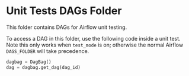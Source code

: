 <!--
 Licensed to the Apache Software Foundation (ASF) under one
 or more contributor license agreements.  See the NOTICE file
 distributed with this work for additional information
 regarding copyright ownership.  The ASF licenses this file
 to you under the Apache License, Version 2.0 (the
 "License"); you may not use this file except in compliance
 with the License.  You may obtain a copy of the License at

   http://www.apache.org/licenses/LICENSE-2.0

 Unless required by applicable law or agreed to in writing,
 software distributed under the License is distributed on an
 "AS IS" BASIS, WITHOUT WARRANTIES OR CONDITIONS OF ANY
 KIND, either express or implied.  See the License for the
 specific language governing permissions and limitations
 under the License.
-->
# Unit Tests DAGs Folder

This folder contains DAGs for Airflow unit testing.

To access a DAG in this folder, use the following code inside a unit test. Note this only works when `test_mode` is on; otherwise the normal Airflow `DAGS_FOLDER` will take precedence.

```python
dagbag = DagBag()
dag = dagbag.get_dag(dag_id)
```
